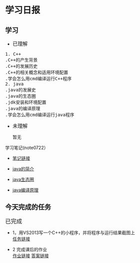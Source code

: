 # 学习日报

## 学习

* <font size=3.5>已理解</font>
<pre>
1. C++
.C++的产生背景
.C++的发展历史
.C++的相关概念和适用环境配置
.学会怎么用cmd编译运行C++程序
2. java
.java的发展史
.java的生态圈
.jdk安装和环境配置
.java的编译原理
.学会怎么用cmd编译运行java程序
</pre>
* <font size=3.5>未理解</font>

    暂无

学习笔记(note0722）

* [笔记链接](https://github.com/zhaoanxiang/summertraing/tree/master)

* [java的简介](https://www.jianshu.com/p/e1cd5692338a)

* [java生态圈](https://www.jianshu.com/p/b69c80bae7ac)

* [java编译原理](https://www.jianshu.com/p/987b87c884b0/)

## 今天完成的任务

<font size=4>已完成</font>
* 1，用VS2013写一个C++的小程序，并将程序与运行结果截图上   
                [任务链接](https://github.com/zhaoanxiang/summertraing/tree/master)

* 2 完成课后的作业      
[作业链接](https://www.jianshu.com/p/41e92ca2573b)
[答案链接](git@github.com:zhaoanxiang/summertraing.git)